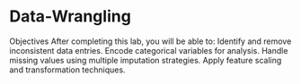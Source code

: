 # Data-Wrangling
Objectives After completing this lab, you will be able to:  Identify and remove inconsistent data entries.  Encode categorical variables for analysis.  Handle missing values using multiple imputation strategies.  Apply feature scaling and transformation techniques.
